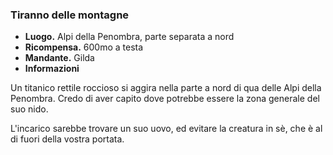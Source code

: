 ### **Tiranno delle montagne**
* **Luogo.**  Alpi della Penombra, parte separata a nord  
* **Ricompensa.** 600mo a testa  
* **Mandante.** Gilda  
* **Informazioni**
<div class="dialogue">
    <div class="icon chestibor"></div>
    <p>Un titanico rettile roccioso si aggira nella parte a nord di qua delle Alpi della Penombra. Credo di aver capito dove potrebbe essere la zona generale del suo nido.</p>
</div>
<div class="dialogue">
    <div class="icon kynthea"></div>
    <p>L'incarico sarebbe trovare un suo uovo, ed evitare la creatura in sè, che è al di fuori della vostra portata.</p>
</div>

